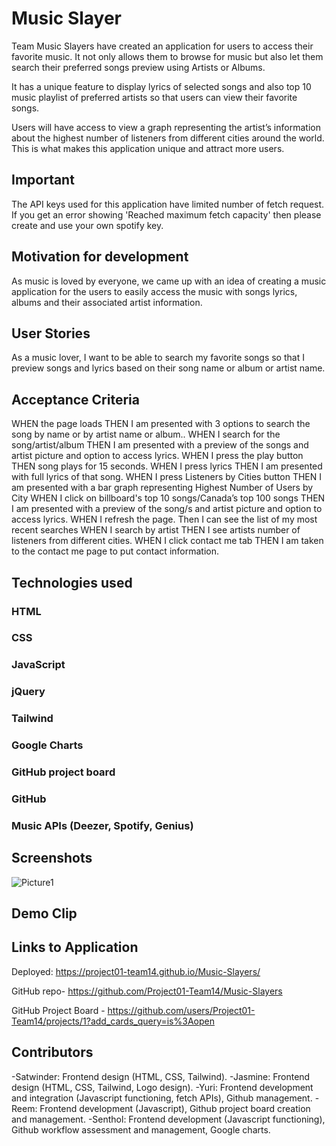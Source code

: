 # Music Slayer

Team Music Slayers have created an application for users to access their favorite music. It not only allows them to browse for music but also let them search their preferred songs preview using Artists or Albums.

It has a unique feature to display lyrics of selected songs and also top 10 music playlist of preferred artists so that users can view their favorite songs.

Users will have access to view a graph representing the artist’s information about the highest number of listeners from different cities around the world. This is what makes this application unique and attract more users.

## Important 
The API keys used for this application have limited number of fetch request. If you get an error showing 'Reached maximum fetch capacity' then please create and use your own spotify key. 

## Motivation for development

As music is loved by everyone, we came up with an idea of creating a music application for the users to easily access the music with songs lyrics, albums and  their associated artist information.

## User Stories
As a music lover,
I want to be able to search my favorite songs so that I preview songs and lyrics based on their song name or album or artist name.

## Acceptance Criteria

WHEN the page loads
THEN I am presented with 3 options to search the song by name or by artist name or album..
WHEN I search for the song/artist/album
THEN I am presented with a preview of the songs and artist picture and option to access lyrics.
WHEN I press the play button
THEN song plays for 15 seconds.
WHEN I press lyrics
THEN I am presented with full lyrics of that song.
WHEN I press Listeners by Cities button
THEN I am presented with a bar graph representing  Highest Number of Users by City
WHEN I click on billboard's top 10 songs/Canada’s top 100 songs
THEN I am presented with a preview of the song/s and artist picture and option to access lyrics.
WHEN I refresh the page.
Then I can see the list of my most recent searches
WHEN I search by artist
THEN I see artists number of listeners from different cities.
WHEN I click contact me tab
THEN I am taken to the contact me page to put contact information.


## Technologies used

### HTML
### CSS
### JavaScript
### jQuery
### Tailwind
### Google Charts
### GitHub project board
### GitHub
### Music APIs (Deezer, Spotify, Genius)

## Screenshots
![Picture1](https://user-images.githubusercontent.com/102547978/162610618-6acaef9a-7051-43a1-b7dc-c130d9d2d15f.png)

## Demo Clip

## Links to Application

Deployed:
https://project01-team14.github.io/Music-Slayers/

GitHub repo-
https://github.com/Project01-Team14/Music-Slayers

GitHub Project Board - 
https://github.com/users/Project01-Team14/projects/1?add_cards_query=is%3Aopen


## Contributors

-Satwinder: Frontend design (HTML, CSS, Tailwind).
-Jasmine: Frontend design (HTML, CSS, Tailwind, Logo design).
-Yuri: Frontend development and integration (Javascript functioning,  fetch APIs), Github management.
-Reem: Frontend development (Javascript), Github project board creation and management.
-Senthol: Frontend development (Javascript functioning), Github workflow assessment and management, Google charts.  


